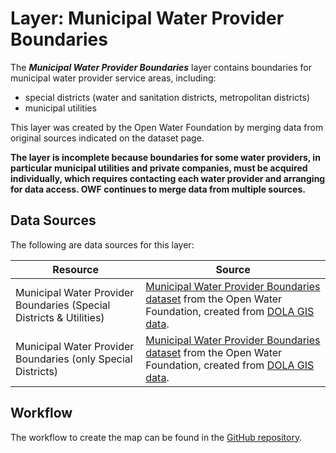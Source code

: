 # Layer: Municipal Water Provider Boundaries #

The ***Municipal Water Provider Boundaries*** layer contains boundaries for
municipal water provider service areas, including:

*   special districts (water and sanitation districts, metropolitan districts)
*   municipal utilities

This layer was created by the Open Water Foundation by merging data from
original sources indicated on the dataset page.

**The layer is incomplete because boundaries for some water providers,
in particular municipal utilities and private companies,
must be acquired individually,
which requires contacting each water provider and arranging for data access.
OWF continues to merge data from multiple sources.**

## Data Sources ##

The following are data sources for this layer:

| **Resource** | **Source** |
| -- | -- |
| Municipal Water Provider Boundaries (Special Districts & Utilities) | [Municipal Water Provider Boundaries dataset](https://data.openwaterfoundation.org/state/co/owf/municipal-water-provider-boundaries/) from the Open Water Foundation, created from [DOLA GIS data](https://demography.dola.colorado.gov/assets/html/gis.html). |
| Municipal Water Provider Boundaries (only Special Districts) | [Municipal Water Provider Boundaries dataset](https://data.openwaterfoundation.org/state/co/owf/municipal-water-provider-boundaries/) from the Open Water Foundation, created from [DOLA GIS data](https://demography.dola.colorado.gov/assets/html/gis.html). |

## Workflow ##

The workflow to create the map can be found in the [GitHub repository](https://github.com/OpenWaterFoundation/owf-infomapper-co-clear/tree/master/workflow/SupportingData/WaterSupply-WaterProviders).
